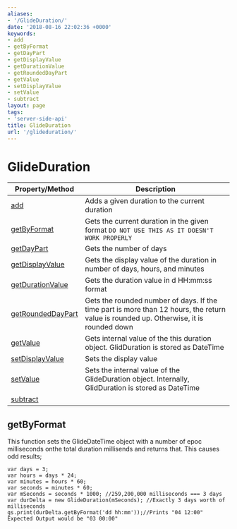 ```yaml
---
aliases:
- '/GlideDuration/'
date: '2018-08-16 22:02:36 +0000'
keywords:
- add
- getByFormat
- getDayPart
- getDisplayValue
- getDurationValue
- getRoundedDayPart
- getValue
- setDisplayValue
- setValue
- subtract
layout: page
tags:
- 'server-side-api'
title: GlideDuration
url: '/glideduration/'
---
```


# GlideDuration

| Property/Method                         | Description                                                                                                                            |
|-----------------------------------------|----------------------------------------------------------------------------------------------------------------------------------------|
| [add](#add)                             | Adds a given duration to the current duration                                                                                          |
| [getByFormat](#getbyformat)             | Gets the current duration in the given format `DO NOT USE THIS AS IT DOESN'T WORK PROPERLY`                                            |
| [getDayPart](#getdaypart)               | Gets the number of days                                                                                                                |
| [getDisplayValue](#getdisplayvalue)     | Gets the display value of the duration in number of days, hours, and minutes                                                           |
| [getDurationValue](#getdurationvalue)   | Gets the duration value in d HH:mm:ss format                                                                                           |
| [getRoundedDayPart](#getroundeddaypart) | Gets the rounded number of days. If the time part is more than 12 hours, the return value is rounded up. Otherwise, it is rounded down |
| [getValue](#getvalue)                   | Gets internal value of the this duration object. GlidDuration is stored as DateTime                                                    |
| [setDisplayValue](#setdisplayvalue)     | Sets the display value                                                                                                                 |
| [setValue](#setvalue)                   | Sets the internal value of the GlideDuration object. Internally, GlidDuration is stored as DateTime                                    |
| [subtract](#subtract)                   |                                                                                                                                        |

## getByFormat

This function sets the GlideDateTime object with a number of epoc
milliseconds onthe total duration millisends and returns that. This
causes odd results;

``` {.js}
var days = 3;
var hours = days * 24;
var minutes = hours * 60;
var seconds = minutes * 60;
var mSeconds = seconds * 1000; //259,200,000 milliseconds === 3 days
var durDelta = new GlideDuration(mSeconds); //Exactly 3 days worth of milliseconds
gs.print(durDelta.getByFormat('dd hh:mm'));//Prints "04 12:00" Expected Output would be "03 00:00"
```
